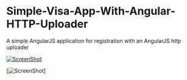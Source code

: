 # Simple-Visa-App-With-Angular-HTTP-Uploader
A simple AngularJS application for registration with an AngularJS http uploader


[![ScreenShot](http://mattandrzejczuk.com/static/visaapp.png)](https://www.youtube.com/watch?v=6y5Bw3CKNvw)

[![ScreenShot](http://mattandrzejczuk.com/static/visaapp2.png)]
